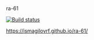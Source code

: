 ra-61


[![Build status](https://ci.appveyor.com/api/projects/status/n9ho7tmivan4gq1k?svg=true)](https://ci.appveyor.com/project/IsmagilovRF/ra-61-2jbme)

https://ismagilovrf.github.io/ra-61/
